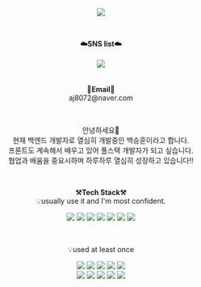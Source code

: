 <p align = "center">
<img src="https://capsule-render.vercel.app/api?type=waving&height=300&color=gradient&text=승훈Coding%20Github" />
</p>
<br>


<p align="center">
    <Strong>☁️SNS list☁️</Strong><br><br>
    <a href="https://www.instagram.com/100__hxxn" target="_blank"><img src="https://img.shields.io/badge/Instagram-E4405F?logo=Instagram&logoColor=white"/></a>
    <br>
<br><br>
<Strong>📧Email📧</Strong><br>aj8072@naver.com<br>
</p>

<br>

<p align="center">
안녕하세요👐<br>
현재 백엔드 개발자로 열심히 개발중인 백승훈이라고 합니다.<br>
프론트도 계속해서 배우고 있어 풀스택 개발자가 되고 싶습니다.<br> 
협업과 배움을 중요시하며 하루하루 열심히 성장하고 있습니다!!<br>
</p>

<br>

<p align="center">
    <Strong>⚒️Tech Stack⚒️</Strong><br>
    💡usually use it and I'm most confident.
</p>

<p align="center" display="inline-block">
    <img src="https://img.shields.io/badge/spring-6DB33F?style=for-the-badge&logo=spring&logoColor=white"/>
    <img src="https://img.shields.io/badge/spring Security-6DB33F?style=for-the-badge&logo=springsecurity&logoColor=white"/>
    <img src="https://img.shields.io/badge/JavaScript-F7DF1E?style=for-the-badge&logo=JavaScript&logoColor=white"/>
    <img src="https://img.shields.io/badge/css3-1572B6?style=for-the-badge&logo=css3&logoColor=white"/>
    <img src="https://img.shields.io/badge/HTML5-E34F26?style=for-the-badge&logo=HTML5&logoColor=white"/>
    <img src="https://img.shields.io/badge/jquery-0769AD?style=for-the-badge&logo=jquery&logoColor=white">
    <img src="https://img.shields.io/badge/java-007396?style=for-the-badge&logo=java&logoColor=white">
</p><br>

<p align="center">
    💡used at least once
</p>

<p align="center" display="inline-block">
  <img src="https://img.shields.io/badge/KAKAO-FFCD00?style=for-the-badge&logo=kakao&logoColor=white"/>
  <img src="https://img.shields.io/badge/PortOne-FF6633?style=for-the-badge&logo=passport&logoColor=white"/>
  <img src="https://img.shields.io/badge/springboot-6DB33F?style=for-the-badge&logo=springboot&logoColor=white"/>
  <img src="https://img.shields.io/badge/intellijidea-000000?style=for-the-badge&logo=intellijidea&logoColor=white"/>
  <img src="https://img.shields.io/badge/git-F05032?style=for-the-badge&logo=git&logoColor=white">
    <br>
  <img src="https://img.shields.io/badge/github-181717?style=for-the-badge&logo=github&logoColor=white"/>
  <img src="https://img.shields.io/badge/MySQL-4479A1?style=for-the-badge&logo=MySQL&logoColor=white"/>
  <img src="https://img.shields.io/badge/Chart.js-FF6384?style=for-the-badge&logo=Chart.js&logoColor=white"/>
  <img src="https://img.shields.io/badge/apachetomcat-F8DC75?style=for-the-badge&logo=apachetomcat&logoColor=white"/>
  <img src="https://img.shields.io/badge/bootstrap-7952B3?style=for-the-badge&logo=bootstrap&logoColor=white"/>
</p>





<br>

